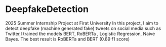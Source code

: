 # DeepfakeDetection
2025 Summer Internship Project at Firat University
In this project, I aim to detect deepfake (machine generated fake) tweets on social media such as Twitter,I trained the models BERT, RoBERTa , Logistic Regression, Naive Bayes. The best result is RoBERTa and BERT (0.89 f1 score) 
